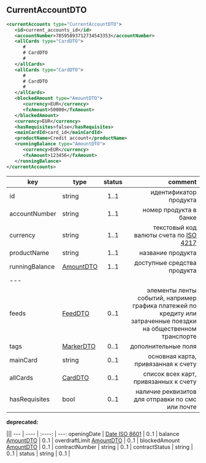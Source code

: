 ## CurrentAccountDTO

```xml
<currentAccounts type="CurrentAccountDTO">
   <id>current_accounts_id</id>
   <accountNumber>78595893712734543353</accountNumber>
   <allCards type="CardDTO">
      #
      # CardDTO
      #
   </allCards>
   <allCards type="CardDTO">
      #
      # CardDTO
      #
   </allCards>
   <blockedAmount type="AmountDTO">
      <currency>EUR</currency>
      <fxAmount>50000</fxAmount>
   </blockedAmount>
   <currency>EUR</currency>
   <hasRequisites>false</hasRequisites>
   <mainCardId>card_id</mainCardId>
   <productName>Credit account</productName>
   <runningBalance type="AmountDTO">
      <currency>EUR</currency>
      <fxAmount>123456</fxAmount>
   </runningBalance>
</currentAccounts>
```

key | type | status | comment
--- | ---- | :----: | ---:
id | string | 1..1 | идентификатор продукта
accountNumber | string | 1..1 | номер продукта в банке
currency | string | 1..1 | текстовый код валюты счета по [ISO 4217](https://ru.wikipedia.org/wiki/ISO_4217)
productName | string | 1..1 | название продукта
runningBalance | [AmountDTO](#amountdto) | 1..1 | доступные средства продукта
--- |||
feeds | [FeedDTO](#feeddto) | 0..1 | элементы ленты событий, например графика платежей по кредиту или затраченные поездки на общественном транспорте
tags | [MarkerDTO](#markerdto) | 0..1 | дополнительные поля
mainCard | string | 0..1 | основная карта, привязанная к счету
allCards | [CardDTO](#carddto) | 0..1 | список всех карт, привязанных к счету
hasRequisites | bool | 0..1 | наличие реквизитов для отправки по смс или почте

**deprecated:**

 |||
--- | ---- | :----: | ---:
openingDate | [Date ISO 8601](https://ru.wikipedia.org/wiki/ISO_8601) | 0..1 | 
balance [AmountDTO](#amountdto) | 0..1 | 
overdraftLimit [AmountDTO](#amountdto) | 0..1 | 
blockedAmount [AmountDTO](#amountdto) | 0..1 | 
contractNumber | string | 0..1 | 
contractStatus | string | 0..1 | 
status | string | 0..1 | 
